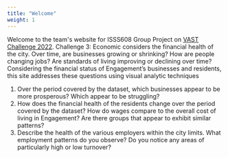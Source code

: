 ```yaml
---
title: "Welcome"
weight: 1
---
```


Welcome to the team's website for ISSS608 Group Project on [VAST Challenge 2022](https://vast-challenge.github.io/2022/). 
Challenge 3: Economic considers the financial health of the city.
Over time, are businesses growing or shrinking? How are people changing jobs? Are standards of living improving or declining over time?
Considering the financial status of Engagement’s businesses and residents, this site addresses these questions using visual analytic techniques

1. Over the period covered by the dataset, which businesses appear to be more prosperous? Which appear to be struggling? 
2. How does the financial health of the residents change over the period covered by the dataset? 
How do wages compare to the overall cost of living in Engagement? Are there groups that appear to exhibit similar patterns? 
3. Describe the health of the various employers within the city limits. What employment patterns do you observe?
Do you notice any areas of particularly high or low turnover? 